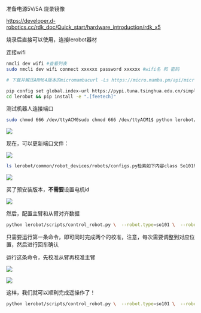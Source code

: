 准备电源5V/5A 烧录镜像

https://developer.d-robotics.cc/rdk_doc/Quick_start/hardware_introduction/rdk_x5

烧录后直接可以使用，连接lerobot器材

连接wifi

```bash
nmcli dev wifi #查看列表
sudo nmcli dev wifi connect xxxxxx password xxxxxx #wifi名 和 密码
```




```Bash
# 下载并解压ARM64版本的micromambacurl -Ls https://micro.mamba.pm/api/micromamba/linux-aarch64/latest | tar -xvj bin/micromamba# 初始化shell./bin/micromamba shell init -s bash --root-prefix ./micromambaecho "alias mamba=micromamba" >> ~/.bashrcsource ~/.bashrcmamba create -y -n lerobot python=3.10mamba install ffmpeg -c conda-forgegit clone https://github.com/huggingface/lerobotcd lerobotgit fetch origingit checkout user/michel-aractingi/2025-06-02-docs-for-hil-serl

pip config set global.index-url https://pypi.tuna.tsinghua.edu.cn/simple
cd lerobot && pip install -e ".[feetech]"
```

测试机器人连接端口

```Bash
sudo chmod 666 /dev/ttyACM0sudo chmod 666 /dev/ttyACM1$ python lerobot/scripts/find_motors_bus_port.pyFinding all available ports for the MotorsBus.Ports before disconnecting: ['/dev/ttyACM1', '/dev/ttyACM0', '/dev/ttyprintk', '/dev/ttyS5', '/dev/ttyS1', '/dev/ttyS0', '/dev/ttyS7', '/dev/ttyS6', '/dev/ttyS4', '/dev/ttyS3', '/dev/ttyS2', '/dev/tty63', '/dev/tty62', '/dev/tty61', '/dev/tty60', '/dev/tty59', '/dev/tty58', '/dev/tty57', '/dev/tty56', '/dev/tty55', '/dev/tty54', '/dev/tty53', '/dev/tty52', '/dev/tty51', '/dev/tty50', '/dev/tty49', '/dev/tty48', '/dev/tty47', '/dev/tty46', '/dev/tty45', '/dev/tty44', '/dev/tty43', '/dev/tty42', '/dev/tty41', '/dev/tty40', '/dev/tty39', '/dev/tty38', '/dev/tty37', '/dev/tty36', '/dev/tty35', '/dev/tty34', '/dev/tty33', '/dev/tty32', '/dev/tty31', '/dev/tty30', '/dev/tty29', '/dev/tty28', '/dev/tty27', '/dev/tty26', '/dev/tty25', '/dev/tty24', '/dev/tty23', '/dev/tty22', '/dev/tty21', '/dev/tty20', '/dev/tty19', '/dev/tty18', '/dev/tty17', '/dev/tty16', '/dev/tty15', '/dev/tty14', '/dev/tty13', '/dev/tty12', '/dev/tty11', '/dev/tty10', '/dev/tty9', '/dev/tty8', '/dev/tty7', '/dev/tty6', '/dev/tty5', '/dev/tty4', '/dev/tty3', '/dev/tty2', '/dev/tty1', '/dev/tty0', '/dev/tty']Remove the USB cable from your MotorsBus and press Enter when done.通过拔掉对比拔掉之后，发现从臂是The port of this MotorsBus is '/dev/ttyACM0'主臂是The port of this MotorsBus is '/dev/ttyACM1'Reconnect the USB cable.
```

![](https://icndr2yneehy.feishu.cn/space/api/box/stream/download/asynccode/?code=ZjJlNGUwYjliYjVmZTBlOGQ3Y2M3YTE1NTU5MGNjNTBfck5Jc2RJZEtHVXI2SnBEd2pLcWt0akk0STJ2bktNNzhfVG9rZW46UjhjQWJrQUlCb0ZTQVN4STRocGNvWm1ablRmXzE3NTE0NjA3NzY6MTc1MTQ2NDM3Nl9WNA)

现在，可以更新端口文件：

![](https://icndr2yneehy.feishu.cn/space/api/box/stream/download/asynccode/?code=ZDQ1YmEwZjJlMDUzMTMxOTJmY2UyNzlmZTJiYzhlZTBfT2hxZkFnTWRJRElpdjk2cThyQlNvQ0pIOXp2cmE1VWdfVG9rZW46VXJNUmIwM1lvb1ZFQmh4WFFPVmM3dnlOblNQXzE3NTE0NjA3NzY6MTc1MTQ2NDM3Nl9WNA)

```Bash
ls lerobot/common/robot_devices/robots/configs.py检索如下内容class So101RobotConfig(ManipulatorRobotConfig):    calibration_dir: str = ".cache/calibration/so101"    # `max_relative_target` limits the magnitude of the relative positional target vector for safety purposes.    # Set this to a positive scalar to have the same value for all motors, or a list that is the same length as    # the number of motors in your follower arms.    max_relative_target: int | None = None    leader_arms: dict[str, MotorsBusConfig] = field(        default_factory=lambda: {            "main": FeetechMotorsBusConfig(                        
```

![](https://icndr2yneehy.feishu.cn/space/api/box/stream/download/asynccode/?code=ZjM2YjFiMTM3YmNlYTU0OTkzYTc1YmI0YjlkZDkwMTRfZ1hzUUFQQlZscFBQeDJnRGtwRldXY2RONlpkaGU3T0NfVG9rZW46V1dROWJGTXYwb2VuWmx4N0RacWNUTklCbldjXzE3NTE0NjA3NzY6MTc1MTQ2NDM3Nl9WNA)

买了预安装版本，**不需要**设置电机id

![](https://icndr2yneehy.feishu.cn/space/api/box/stream/download/asynccode/?code=ZDIyOTMxZGM0NzhlYTgxZDVlNzFiM2Y0ZjUxMDZiMTZfSkU0c1dwUzV5UWtlYklGNGhidzlWYUVKYmU4VXoxdERfVG9rZW46VXpRaGJXVXdrb2FXWWp4WWdYUmNpUnI1bnZiXzE3NTE0NjA3NzY6MTc1MTQ2NDM3Nl9WNA)

然后，配置主臂和从臂对齐数据

```Bash
python lerobot/scripts/control_robot.py \  --robot.type=so101 \  --robot.cameras='{}' \  --control.type=calibrate \  --control.arms='["main_follower"]'  
```

只需要运行第一条命令，即可同时完成两个的校准，注意，每次需要调整到对应位置，然后进行回车确认

运行这条命令，先校准从臂再校准主臂

![](https://icndr2yneehy.feishu.cn/space/api/box/stream/download/asynccode/?code=OWQ0ZTc5OGNlNzEyOGIyZWY1ZmEzZTJlYTkxZjAwNWNfNlZ4OHVhbjJuMm4yQkxvdWt1M1NjNDVYYTRiQjBFY01fVG9rZW46TndSTWI5UnhTbzBBRjd4VzVVM2MxT2k3bkplXzE3NTE0NjA3NzY6MTc1MTQ2NDM3Nl9WNA)

![](https://icndr2yneehy.feishu.cn/space/api/box/stream/download/asynccode/?code=ZGNmOGY3ZmZlZjM0MjkzZDJhZTQ4Nzk4NDkwMTc5MWZfU1BQaVBKMUtNOWMwbndlaVY1YmZrbmZIVDRtOFM0djRfVG9rZW46UnFtSWJNd2Fob3JDQjl4eWJvM2NCcWlLbkxlXzE3NTE0NjA3NzY6MTc1MTQ2NDM3Nl9WNA)

这样，我们就可以顺利完成遥操作了！

```Bash
python lerobot/scripts/control_robot.py \  --robot.type=so101 \  --robot.cameras='{}' \  --control.type=teleoperate
```

